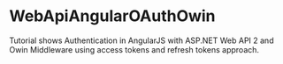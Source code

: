 WebApiAngularOAuthOwin
======================

Tutorial shows Authentication in AngularJS with ASP.NET Web API 2 and Owin Middleware using access tokens and refresh tokens approach.
